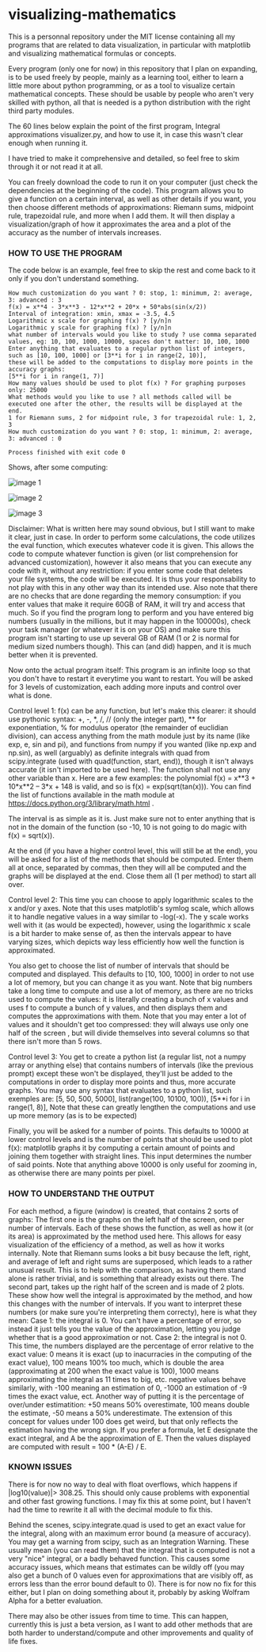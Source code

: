 # visualizing-mathematics
This is a personnal repository under the MIT license containing all my programs that are related to data visualization, in particular with matplotlib and visualizing mathematical formulas or concepts. 

Every program (only one for now) in this repository that I plan on expanding, is to be used freely by people, mainly as a learning tool, either to learn a little more about python programming, or as a tool to visualize certain mathematical concepts. These should be usable by people who aren't very skilled with python, all that is needed is a python distribution with the right third party modules.

The 60 lines below explain the point of the first program, Integral approximations visualizer.py, and how to use it, in case this wasn't clear enough when running it.

I have tried to make it comprehensive and detailed, so feel free to skim through it or not read it at all.

You can freely download the code to run it on your computer (just check the dependencies at the beginning of the code).
This program allows you to give a function on a certain interval, as well as other details if you want, you then choose different methods of approximations: Riemann sums, midpoint rule, trapezoidal rule, and more when I add them. It will then display a visualization/graph of how it approximates the area and a plot of the accuracy as the number of intervals increases.

### HOW TO USE THE PROGRAM

The code below is an example, feel free to skip the rest and come back to it only if you don't understand something.

```
How much customization do you want ? 0: stop, 1: minimum, 2: average, 3: advanced : 3
f(x) = x**4 - 3*x**3 - 12*x**2 + 20*x + 50*abs(sin(x/2))
Interval of integration: xmin, xmax = -3.5, 4.5
Logarithmic x scale for graphing f(x) ? [y/n]n
Logarithmic y scale for graphing f(x) ? [y/n]n
what number of intervals would you like to study ? use comma separated values, eg: 10, 100, 1000, 10000, spaces don't matter: 10, 100, 1000
Enter anything that evaluates to a regular python list of integers, such as [10, 100, 1000] or [3**i for i in range(2, 10)],
these will be added to the computations to display more points in the accuracy graphs:
[5**i for i in range(1, 7)]
How many values should be used to plot f(x) ? For graphing purposes only: 25000
What methods would you like to use ? all methods called will be executed one after the other, the results will be displayed at the end.
1 for Riemann sums, 2 for midpoint rule, 3 for trapezoidal rule: 1, 2, 3
How much customization do you want ? 0: stop, 1: minimum, 2: average, 3: advanced : 0

Process finished with exit code 0
```

Shows, after some computing:

![image 1](https://github.com/mateo713/visualizing-mathematics/blob/master/images/display_image_1.png)

![image 2](https://github.com/mateo713/visualizing-mathematics/blob/master/images/display_image_2.png)

![image 3](https://github.com/mateo713/visualizing-mathematics/blob/master/images/display_image_3.png)

Disclaimer: What is written here may sound obvious, but I still want to make it clear, just in case.
In order to perform some calculations, the code utilizes the eval function, which executes whatever code it is given. This allows the code to compute whatever function is given (or list comprehension for advanced customization), however it also means that you can execute any code with it, without any restriction: if you enter some code that deletes your file systems, the code will be executed. It is thus your responsability to not play with this in any other way than its intended use. Also note that there are no checks that are done regarding the memory consumption: if you enter values that make it require 60GB of RAM, it will try and access that much. So if you find the program long to perform and you have entered big numbers (usually in the millions, but it may happen in the 100000s), check your task manager (or whatever it is on your OS) and make sure this program isn't starting to use up several GB of RAM (1 or 2 is normal for medium sized numbers though). This can (and did) happen, and it is much better when it is prevented.

Now onto the actual program itself:
This program is an infinite loop so that you don't have to restart it everytime you want to restart.
You will be asked for 3 levels of customization, each adding more inputs and control over what is done.

Control level 1:
f(x) can be any function, but let's make this clearer: it should use pythonic syntax: +, -, \*, /, // (only the integer part), ** for exponentiation, % for modulus operator (the remainder of euclidian division), can access anything from the math module just by its name (like exp, e, sin and pi), and functions from numpy if you wanted (like np.exp and np.sin), as well (arguably) as definite integrals with quad from scipy.integrate (used with quad(function, start, end)), though it isn't always accurate (it isn't imported to be used here). The function shall not use any other variable than x. Here are a few examples: the polynomial f(x) = x\*\*3 + 10\*x\*\*2 – 3\*x + 148 is valid, and so is f(x) = exp(sqrt(tan(x))). You can find the list of functions available in the math module at https://docs.python.org/3/library/math.html .

The interval is as simple as it is. Just make sure not to enter anything that is not in the domain of the function (so -10, 10 is not going to do magic with f(x) = sqrt(x)).

At the end (if you have a higher control level, this will still be at the end), you will be asked for a list of the methods that should be computed. Enter them all at once, separated by commas, then they will all be computed and the graphs will be displayed at the end. Close them all (1 per method) to start all over.

Control level 2: 
This time you can choose to apply logarithmic scales to the x and/or y axes. Note that this uses matplotlib's symlog scale, which allows it to handle negative values in a way similar to -log(-x). The y scale works well with it (as would be expected), however, using the logarithmic x scale is a bit harder to make sense of, as then the intervals appear to have varying sizes, which depicts way less efficiently how well the function is approximated.

You also get to choose the list of number of intervals that should be computed and displayed. This defaults to \[10, 100, 1000] in order to not use a lot of memory, but you can change it as you want.
Note that big numbers take a long time to compute and use a lot of memory, as there are no tricks used to compute the values: it is literally creating a bunch of x values and uses f to compute a bunch of y values, and then displays them and computes the approximations with them. Note that you may enter a lot of values and it shouldn't get too compressed: they will always use only one half of the screen , but will divide themselves into several columns so that there isn't more than 5 rows.

Control level 3:
You get to create a python list (a regular list, not a numpy array or anything else) that contains numbers of intervals (like the previous prompt) except these won't be displayed, they'll just be added to the computations in order to display more points and thus, more accurate graphs.
You may use any syntax that evaluates to a python list, such exemples are:
\[5, 50, 500, 5000], 
 list(range(100, 10100, 100)), 
 \[5\*\*i for i in range(1, 8)], 
 Note that these can greatly lengthen the computations and use up more memory (as is to be expected)

Finally, you will be asked for a number of points. This defaults to 10000 at lower control levels and is the number of points that should be used to plot f(x): matplotlib graphs it by computing a certain amount of points and joining them together with straight lines. This input determines the number of said points. Note that anything above 10000 is only useful for zooming in, as otherwise there are many points per pixel.

### HOW TO UNDERSTAND THE OUTPUT

For each method, a figure (window) is created, that contains 2 sorts of graphs:
The first one is the graphs on the left half of the screen, one per number of intervals. Each of these shows the function, as well as how it (or its area) is approximated by the method used here. This allows for easy visualization of the efficiency of a method, as well as how it works internally.
Note that Riemann sums looks a bit busy because the left, right, and average of left and right sums are superposed, which leads to a rather unusual result. This is to help with the comparison, as having them stand alone is rather trivial, and is something that already exists out there.
The second part, takes up the right half of the screen and is made of 2 plots. These show how well the integral is approximated by the method, and how this changes with the number of intervals.
If you want to interpret these numbers (or make sure you're interpreting them correcty), here is what they mean:
Case 1: the integral is 0. You can't have a percentage of error, so instead it just tells you the value of the approximation, letting you judge whether that is a good approximation or not.
Case 2: the integral is not 0. This time, the numbers displayed are the percentage of error relative to the exact value: 0 means it is exact (up to inacurracies in the computing of the exact value), 100 means 100% too much, which is double the area (approximating at 200 when the exact value is 100), 1000 means approximating the integral as 11 times to big, etc.
negative values behave similarly, with -100 meaning an estimation of 0, -1000 an estimation of -9 times the exact value, ect. 
Another way of putting it is the percentage of over/under estimatition: +50 means 50% overestimate, 100 means double the estimate, -50 means a 50% underestimate. The extension of this concept for values under 100 does get weird, but that only reflects the estimation having the wrong sign.
If you prefer a formula, let E designate the exact integral, and A be the approximation of E. Then the values displayed are computed with result = 100 * (A-E) / E.

### KNOWN ISSUES

There is for now no way to deal with float overflows, which happens if |log10(value)|> 308.25. This should only cause problems with exponential and other fast growing functions. I may fix this at some point, but I haven't had the time to rewrite it all with the decimal module to fix this.

Behind the scenes, scipy.integrate.quad is used to get an exact value for the integral, along with an maximum error bound (a measure of accuracy).
You may get a warning from scipy, such as an Integration Warning. These usually mean (you can read them) that the integral that is computed is not a very "nice" integral, or a badly behaved function. This causes some accuracy issues, which means that estimates can be wildly off (you may also get a bunch of 0 values even for approximations that are visibly off, as errors less than the error bound default to 0).
There is for now no fix for this either, but I plan on doing something about it, probably by asking Wolfram Alpha for a better evaluation.

There may also be other issues from time to time. This can happen, currently this is just a beta version, as I want to add other methods that are both harder to understand/compute and other improvements and quality of life fixes.
